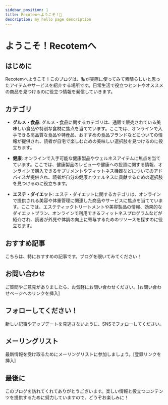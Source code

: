 ```yaml
---
sidebar_position: 1
title: Recotemへようこそ！🥳
description: my hello page description
---
```


# ようこそ！Recotemへ

<!-- ![ブログのロゴまたは画像]() -->

## はじめに

Recotemへようこそ！このブログは、私が実際に使ってみて素晴らしいと思ったアイテムやサービスを紹介する場所です。日常生活で役立つヒントやオススメの商品を見つけるのに役立つ情報を発信していきます。

## カテゴリ

- **グルメ・食品**: グルメ・食品に関するカテゴリは、通販で販売されている美味しい食品や特別な食材に焦点を当てています。ここでは、オンラインで入手できる高品質な食品や特産品、おすすめの食品ブランドなどについての情報が提供され、読者が自宅で楽しむための美味しい選択肢を見つけるのに役立ちます。

- **健康**: オンラインで入手可能な健康製品やウェルネスアイテムに焦点を当てています。ここでは、健康製品のレビューや健康への投資に関する情報、オンラインで購入できるサプリメントやフィットネス機器などについてのアドバイスが提供され、読者が自分の健康とウェルネスに貢献するための選択肢を見つけるのに役立ちます。

- **エステ・ダイエット**: エステ・ダイエットに関するカテゴリは、オンラインで提供される美容や体重管理に関連した商品やサービスに焦点を当てています。ここでは、エステティックトリートメントや美容製品の情報、効果的なダイエットプラン、オンラインで利用できるフィットネスプログラムなどが紹介され、読者が外見や体調の向上に寄与するためのリソースを探すのに役立ちます。

## おすすめ記事

こちらは、特におすすめの記事です。ブログを覗いてみてください！

<!-- 1. [記事1のタイトル](記事1のURL): [簡単な説明]
2. [記事2のタイトル](記事2のURL): [簡単な説明]
3. [記事3のタイトル](記事3のURL): [簡単な説明] -->

## お問い合わせ

ご質問やご意見がありましたら、お気軽にお問い合わせください。[お問い合わせページへのリンクを挿入]

## フォローしてください！

新しい記事やアップデートを見逃さないように、SNSでフォローしてください。

<!-- - [Twitter](TwitterのURL)
- [Facebook](FacebookのURL)
- [Instagram](InstagramのURL) -->

## メーリングリスト

最新情報を受け取るためにメーリングリストに参加しましょう。[登録リンクを挿入]

## 最後に

このブログを訪れてくれてありがとうございます。楽しい情報と役立つコンテンツを提供するために努力していますので、どうぞお楽しみに！
